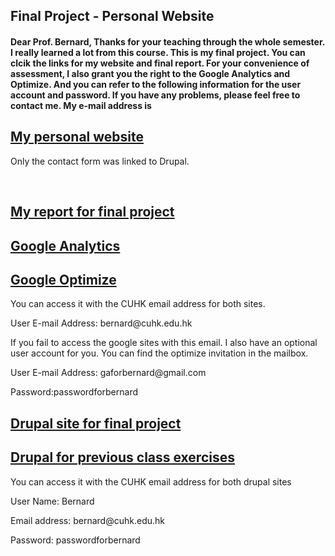 <h2>Final Project - Personal Website</h2>
<h4>Dear Prof. Bernard,
Thanks for your teaching through the whole semester. I really learned a lot from this course.
This is my final project. You can clcik the links for my website and final report.
For your convenience of assessment, I also grant you the right to the Google Analytics and Optimize. And you can refer to the following information for the user account and password. 
If you have any problems, please feel free to contact me. 
My e-mail address is <a href="mailto:"xumengrong95@gmail.com"></a>
 </h4>

<a href="http://dev-megan-personalsite.pantheonsite.io/final/index-dark.html"><h2>My personal website</h2></a>
<p>Only the contact form was linked to Drupal.</p>
<br>
<a href="http://dev-megan-personalsite.pantheonsite.io/Xu-Mengrong_final_report.pdf"><h2>My report for final project</h2></a>

<a href="https://analytics.google.com/analytics/web/#embed/report-home/a110548167w164928362p165622190/"><h2>Google Analytics</h2></a>
<a href="https://optimize.google.com/optimize/home/#/accounts"><h2>Google Optimize</h2></a>
<p>You can access it with the CUHK email address for both sites.</p>
<p>User E-mail Address: bernard@cuhk.edu.hk</p>
<p>If you fail to access the google sites with this email. I also have an optional user account for you. You can find the optimize invitation in the mailbox.</p>
<p>User E-mail Address: gaforbernard@gmail.com</p>
<p>Password:passwordforbernard</p>


<a href="http://dev-megan-personalsite.pantheonsite.io/"><h2>Drupal site for final project</h2></a>
<a href="http://dev-comm5961-demo.pantheonsite.io/"><h2>Drupal for previous class exercises</h2></a>
<p>You can access it with the CUHK email address for both drupal sites</p>
<p>User Name: Bernard</p>
<p>Email address: bernard@cuhk.edu.hk</p>
<p>Password: passwordforbernard</p>


